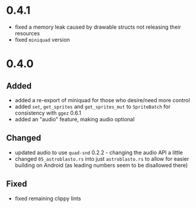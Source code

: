 # 0.4.1

* fixed a memory leak caused by drawable structs not releasing their resources
* fixed `miniquad` version

# 0.4.0

## Added

* added a re-export of miniquad for those who desire/need more control
* added `set`, `get_sprites` and `get_sprites_mut` to `SpriteBatch` for consistency with `ggez` 0.6.1
* added an "audio" feature, making audio optional 

## Changed

* updated audio to use `quad-snd` 0.2.2 - changing the audio API a little
* changed `05_astroblasto.rs` into just `astroblasto.rs` to allow for easier building on Android (as leading numbers seem to be disallowed there)

## Fixed

* fixed remaining clippy lints